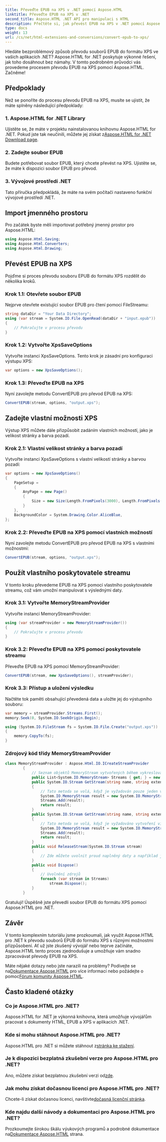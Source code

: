 ```yaml
---
title: Převeďte EPUB na XPS v .NET pomocí Aspose.HTML
linktitle: Převeďte EPUB na XPS v .NET
second_title: Aspose.HTML .NET API pro manipulaci s HTML
description: Přečtěte si, jak převést EPUB na XPS v .NET pomocí Aspose.HTML pro .NET. Postupujte podle našeho průvodce krok za krokem pro snadné konverze.
type: docs
weight: 13
url: /cs/net/html-extensions-and-conversions/convert-epub-to-xps/
---
```


Hledáte bezproblémový způsob převodu souborů EPUB do formátu XPS ve vašich aplikacích .NET? Aspose.HTML for .NET poskytuje výkonné řešení, jak toho dosáhnout bez námahy. V tomto podrobném průvodci vás provedeme procesem převodu EPUB na XPS pomocí Aspose.HTML. Začněme!

## Předpoklady

Než se ponoříte do procesu převodu EPUB na XPS, musíte se ujistit, že máte splněny následující předpoklady:

### 1. Aspose.HTML for .NET Library

 Ujistěte se, že máte v projektu nainstalovanou knihovnu Aspose.HTML for .NET. Pokud jste tak neučinili, můžete jej získat z[Aspose.HTML for .NET Download page](https://releases.aspose.com/html/net/).

### 2. Zadejte soubor EPUB

Budete potřebovat soubor EPUB, který chcete převést na XPS. Ujistěte se, že máte k dispozici soubor EPUB pro převod.

### 3. Vývojové prostředí .NET

Tato příručka předpokládá, že máte na svém počítači nastaveno funkční vývojové prostředí .NET.

## Import jmenného prostoru

Pro začátek byste měli importovat potřebný jmenný prostor pro Aspose.HTML:

```csharp
using Aspose.Html.Saving;
using Aspose.Html.Converters;
using Aspose.Html.Drawing;
```

## Převést EPUB na XPS

Pojďme si proces převodu souboru EPUB do formátu XPS rozdělit do několika kroků.

### Krok 1.1: Otevřete soubor EPUB

Nejprve otevřete existující soubor EPUB pro čtení pomocí FileStreamu:

```csharp
string dataDir = "Your Data Directory";
using (var stream = System.IO.File.OpenRead(dataDir + "input.epub"))
{
    // Pokračujte v procesu převodu
}
```

### Krok 1.2: Vytvořte XpsSaveOptions

Vytvořte instanci XpsSaveOptions. Tento krok je zásadní pro konfiguraci výstupu XPS:

```csharp
var options = new XpsSaveOptions();
```

### Krok 1.3: Převeďte EPUB na XPS

Nyní zavolejte metodu ConvertEPUB pro převod EPUB na XPS:

```csharp
ConvertEPUB(stream, options, "output.xps");
```

## Zadejte vlastní možnosti XPS

Výstup XPS můžete dále přizpůsobit zadáním vlastních možností, jako je velikost stránky a barva pozadí.

### Krok 2.1: Vlastní velikost stránky a barva pozadí

Vytvořte instanci XpsSaveOptions s vlastní velikostí stránky a barvou pozadí:

```csharp
var options = new XpsSaveOptions()
{
    PageSetup =
    {
        AnyPage = new Page()
        {
            Size = new Size(Length.FromPixels(3000), Length.FromPixels(1000))
        }
    },
    BackgroundColor = System.Drawing.Color.AliceBlue,
};
```

### Krok 2.2: Převeďte EPUB na XPS pomocí vlastních možností

Nyní zavolejte metodu ConvertEPUB pro převod EPUB na XPS s vlastními možnostmi:

```csharp
ConvertEPUB(stream, options, "output.xps");
```

## Použít vlastního poskytovatele streamu

V tomto kroku převedeme EPUB na XPS pomocí vlastního poskytovatele streamu, což vám umožní manipulovat s výslednými daty.

### Krok 3.1: Vytvořte MemoryStreamProvider

Vytvořte instanci MemoryStreamProvider:

```csharp
using (var streamProvider = new MemoryStreamProvider())
{
    // Pokračujte v procesu převodu
}
```

### Krok 3.2: Převeďte EPUB na XPS pomocí poskytovatele streamu

Převeďte EPUB na XPS pomocí MemoryStreamProvider:

```csharp
ConvertEPUB(stream, new XpsSaveOptions(), streamProvider);
```

### Krok 3.3: Přístup a uložení výsledku

Načtěte tok paměti obsahující převedená data a uložte jej do výstupního souboru:

```csharp
var memory = streamProvider.Streams.First();
memory.Seek(0, System.IO.SeekOrigin.Begin);

using (System.IO.FileStream fs = System.IO.File.Create("output.xps"))
{
    memory.CopyTo(fs);
}
```

### Zdrojový kód třídy MemoryStreamProvider

```csharp
class MemoryStreamProvider : Aspose.Html.IO.ICreateStreamProvider
        {
            // Seznam objektů MemoryStream vytvořených během vykreslování dokumentu
            public List<System.IO.MemoryStream> Streams { get; } = new List<System.IO.MemoryStream>();
            public System.IO.Stream GetStream(string name, string extension)
            {
                // Tato metoda se volá, když je vyžadován pouze jeden výstupní proud, například pro formáty XPS, PDF nebo TIFF.
                System.IO.MemoryStream result = new System.IO.MemoryStream();
                Streams.Add(result);
                return result;
            }
            public System.IO.Stream GetStream(string name, string extension, int page)
            {
                // Tato metoda se volá, když je vyžadováno vytvoření více výstupních toků. Například při vykreslování HTML na seznam obrazových souborů (JPG, PNG atd.)
                System.IO.MemoryStream result = new System.IO.MemoryStream();
                Streams.Add(result);
                return result;
            }
            public void ReleaseStream(System.IO.Stream stream)
            {
                // Zde můžete uvolnit proud naplněný daty a například jej vyprázdnit na pevný disk
            }
            public void Dispose()
            {
                // Uvolnění zdrojů
                foreach (var stream in Streams)
                    stream.Dispose();
            }
        }
```
Gratuluji! Úspěšně jste převedli soubor EPUB do formátu XPS pomocí Aspose.HTML pro .NET.

## Závěr

V tomto komplexním tutoriálu jsme prozkoumali, jak využít Aspose.HTML pro .NET k převodu souborů EPUB do formátu XPS s různými možnostmi přizpůsobení. Ať už jste zkušený vývojář nebo teprve začínáte, Aspose.HTML tento proces zjednodušuje a umožňuje vám snadno zpracovávat převody EPUB na XPS.

 Máte nějaké dotazy nebo jste narazili na problémy? Podívejte se na[Dokumentace Aspose.HTML](https://reference.aspose.com/html/net/) pro více informací nebo požádejte o pomoc[Fórum komunity Aspose.HTML](https://forum.aspose.com/).

## Často kladené otázky

### Co je Aspose.HTML pro .NET?
Aspose.HTML for .NET je výkonná knihovna, která umožňuje vývojářům pracovat s dokumenty HTML, EPUB a XPS v aplikacích .NET.

### Kde si mohu stáhnout Aspose.HTML pro .NET?
 Aspose.HTML pro .NET si můžete stáhnout z[stránka ke stažení](https://releases.aspose.com/html/net/).

### Je k dispozici bezplatná zkušební verze pro Aspose.HTML pro .NET?
 Ano, můžete získat bezplatnou zkušební verzi od[zde](https://releases.aspose.com/).

### Jak mohu získat dočasnou licenci pro Aspose.HTML pro .NET?
 Chcete-li získat dočasnou licenci, navštivte[dočasná licenční stránka](https://purchase.aspose.com/temporary-license/).

### Kde najdu další návody a dokumentaci pro Aspose.HTML pro .NET?
 Prozkoumejte širokou škálu výukových programů a podrobné dokumentace na[Dokumentace Aspose.HTML](https://reference.aspose.com/html/net/) strana.